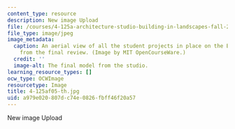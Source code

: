 ```yaml
---
content_type: resource
description: New image Upload
file: /courses/4-125a-architecture-studio-building-in-landscapes-fall-2005/a979e020807dc74e0826fbff46f20a57_4-125af05-th.jpg
file_type: image/jpeg
image_metadata:
  caption: An aerial view of all the student projects in place on the BU Bridge model,
    from the final review. (Image by MIT OpenCourseWare.)
  credit: ''
  image-alt: The final model from the studio.
learning_resource_types: []
ocw_type: OCWImage
resourcetype: Image
title: 4-125af05-th.jpg
uid: a979e020-807d-c74e-0826-fbff46f20a57
---
```

New image Upload

